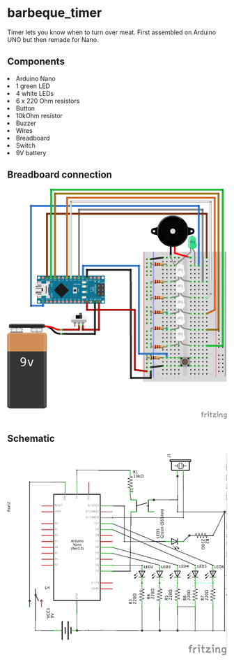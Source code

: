 # barbeque_timer
Timer lets you know when to turn over meat.
First assembled on Arduino UNO but then remade for Nano.

<h2>Components</h2>
<li>Arduino Nano</li>
<li>1 green LED</li>
<li>4 white LEDs</li>
<li>6 x 220 Ohm resistors</li>
<li>Button</li>
<li>10kOhm resistor</li>
<li>Buzzer</li>
<li>Wires</li>
<li>Breadboard</li>
<li>Switch</li>
<li>9V battery</li>

<h2>Breadboard connection</h2>
<img src="barbeque_timer_nano_bb.png">

<h2>Schematic</h2>
<img src="barbeque_timer_nano_schem.png">
